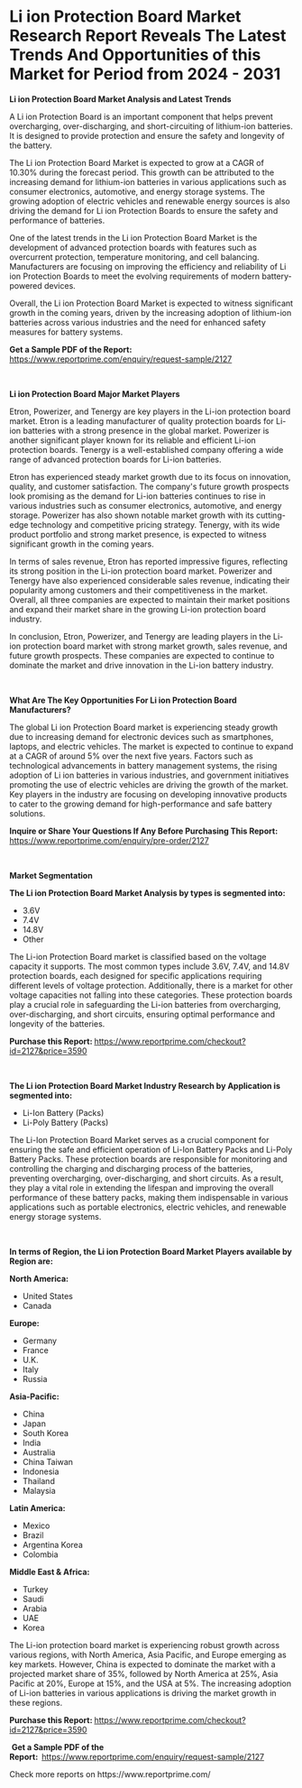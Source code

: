 <p><h1>Li ion Protection Board Market Research Report Reveals The Latest Trends And Opportunities of this Market for Period from 2024 - 2031</h1></p><p><strong>Li ion Protection Board Market Analysis and Latest Trends</strong></p>
<p><p>A Li ion Protection Board is an important component that helps prevent overcharging, over-discharging, and short-circuiting of lithium-ion batteries. It is designed to provide protection and ensure the safety and longevity of the battery.</p><p>The Li ion Protection Board Market is expected to grow at a CAGR of 10.30% during the forecast period. This growth can be attributed to the increasing demand for lithium-ion batteries in various applications such as consumer electronics, automotive, and energy storage systems. The growing adoption of electric vehicles and renewable energy sources is also driving the demand for Li ion Protection Boards to ensure the safety and performance of batteries.</p><p>One of the latest trends in the Li ion Protection Board Market is the development of advanced protection boards with features such as overcurrent protection, temperature monitoring, and cell balancing. Manufacturers are focusing on improving the efficiency and reliability of Li ion Protection Boards to meet the evolving requirements of modern battery-powered devices.</p><p>Overall, the Li ion Protection Board Market is expected to witness significant growth in the coming years, driven by the increasing adoption of lithium-ion batteries across various industries and the need for enhanced safety measures for battery systems.</p></p>
<p><strong>Get a Sample PDF of the Report:&nbsp;</strong> <a href="https://www.reportprime.com/enquiry/request-sample/2127">https://www.reportprime.com/enquiry/request-sample/2127</a></p>
<p>&nbsp;</p>
<p><strong>Li ion Protection Board Major Market Players</strong></p>
<p><p>Etron, Powerizer, and Tenergy are key players in the Li-ion protection board market. Etron is a leading manufacturer of quality protection boards for Li-ion batteries with a strong presence in the global market. Powerizer is another significant player known for its reliable and efficient Li-ion protection boards. Tenergy is a well-established company offering a wide range of advanced protection boards for Li-ion batteries.</p><p>Etron has experienced steady market growth due to its focus on innovation, quality, and customer satisfaction. The company's future growth prospects look promising as the demand for Li-ion batteries continues to rise in various industries such as consumer electronics, automotive, and energy storage. Powerizer has also shown notable market growth with its cutting-edge technology and competitive pricing strategy. Tenergy, with its wide product portfolio and strong market presence, is expected to witness significant growth in the coming years.</p><p>In terms of sales revenue, Etron has reported impressive figures, reflecting its strong position in the Li-ion protection board market. Powerizer and Tenergy have also experienced considerable sales revenue, indicating their popularity among customers and their competitiveness in the market. Overall, all three companies are expected to maintain their market positions and expand their market share in the growing Li-ion protection board industry.</p><p>In conclusion, Etron, Powerizer, and Tenergy are leading players in the Li-ion protection board market with strong market growth, sales revenue, and future growth prospects. These companies are expected to continue to dominate the market and drive innovation in the Li-ion battery industry.</p></p>
<p>&nbsp;</p>
<p><strong>What Are The Key Opportunities For Li ion Protection Board Manufacturers?</strong></p>
<p><p>The global Li ion Protection Board market is experiencing steady growth due to increasing demand for electronic devices such as smartphones, laptops, and electric vehicles. The market is expected to continue to expand at a CAGR of around 5% over the next five years. Factors such as technological advancements in battery management systems, the rising adoption of Li ion batteries in various industries, and government initiatives promoting the use of electric vehicles are driving the growth of the market. Key players in the industry are focusing on developing innovative products to cater to the growing demand for high-performance and safe battery solutions.</p></p>
<p><strong>Inquire or Share Your Questions If Any Before Purchasing This Report:</strong> <a href="https://www.reportprime.com/enquiry/pre-order/2127">https://www.reportprime.com/enquiry/pre-order/2127</a></p>
<p>&nbsp;</p>
<p><strong>Market Segmentation</strong></p>
<p><strong>The Li ion Protection Board Market Analysis by types is segmented into:</strong></p>
<p><ul><li>3.6V</li><li>7.4V</li><li>14.8V</li><li>Other</li></ul></p>
<p><p>The Li-ion Protection Board market is classified based on the voltage capacity it supports. The most common types include 3.6V, 7.4V, and 14.8V protection boards, each designed for specific applications requiring different levels of voltage protection. Additionally, there is a market for other voltage capacities not falling into these categories. These protection boards play a crucial role in safeguarding the Li-ion batteries from overcharging, over-discharging, and short circuits, ensuring optimal performance and longevity of the batteries.</p></p>
<p><strong>Purchase this Report:&nbsp;</strong><a href="https://www.reportprime.com/checkout?id=2127&price=3590">https://www.reportprime.com/checkout?id=2127&price=3590</a></p>
<p>&nbsp;</p>
<p><strong>The Li ion Protection Board Market Industry Research by Application is segmented into:</strong></p>
<p><ul><li>Li-Ion Battery (Packs)</li><li>Li-Poly Battery (Packs)</li></ul></p>
<p><p>The Li-Ion Protection Board Market serves as a crucial component for ensuring the safe and efficient operation of Li-Ion Battery Packs and Li-Poly Battery Packs. These protection boards are responsible for monitoring and controlling the charging and discharging process of the batteries, preventing overcharging, over-discharging, and short circuits. As a result, they play a vital role in extending the lifespan and improving the overall performance of these battery packs, making them indispensable in various applications such as portable electronics, electric vehicles, and renewable energy storage systems.</p></p>
<p>&nbsp;</p>
<p><strong>In terms of Region, the Li ion Protection Board Market Players available by Region are:</strong></p>
<p>
    <p> <strong> North America: </strong>
        <ul>
            <li>United States</li>
            <li>Canada</li>
        </ul>
        </p> 
    <p> <strong> Europe: </strong>
        <ul>
            <li>Germany</li>
            <li>France</li>
            <li>U.K.</li>
            <li>Italy</li>
            <li>Russia</li>
        </ul>
        </p> 
    <p> <strong> Asia-Pacific: </strong>
        <ul>
            <li>China</li>
            <li>Japan</li>
            <li>South Korea</li>
            <li>India</li>
            <li>Australia</li>
            <li>China Taiwan</li>
            <li>Indonesia</li>
            <li>Thailand</li>
            <li>Malaysia</li>
        </ul>
        </p> 
    <p> <strong> Latin America: </strong>
        <ul>
            <li>Mexico</li>
            <li>Brazil</li>
            <li>Argentina Korea</li>
            <li>Colombia</li>
        </ul>
        </p> 
    <p> <strong> Middle East & Africa: </strong>
        <ul>
            <li>Turkey</li>
            <li>Saudi</li>
            <li>Arabia</li>
            <li>UAE</li>
            <li>Korea</li>
        </ul>
    </p>
    </p>
<p><p>The Li-ion protection board market is experiencing robust growth across various regions, with North America, Asia Pacific, and Europe emerging as key markets. However, China is expected to dominate the market with a projected market share of 35%, followed by North America at 25%, Asia Pacific at 20%, Europe at 15%, and the USA at 5%. The increasing adoption of Li-ion batteries in various applications is driving the market growth in these regions.</p></p>
<p><strong>Purchase this Report: </strong><a href="https://www.reportprime.com/checkout?id=2127&price=3590">https://www.reportprime.com/checkout?id=2127&price=3590</a></p>
<p>&nbsp;<strong>Get a Sample PDF of the Report:&nbsp;&nbsp;</strong><a href="https://www.reportprime.com/enquiry/request-sample/2127">https://www.reportprime.com/enquiry/request-sample/2127</a></p>
<p><strong></strong></p>
<p>Check more reports on https://www.reportprime.com/</p>